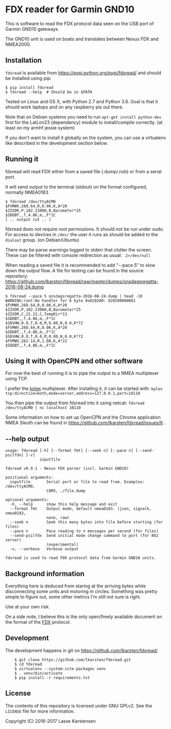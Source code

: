 FDX reader for Garmin GND10
===========================

This is software to read the FDX protocol data seen on the USB port of Garmin
GND10 gateways.

The GND10 unit is used on boats and translates between Nexus FDX and NMEA2000.

Installation
------------

`fdxread` is available from https://pypi.python.org/pypi/fdxread/ and should be installed using pip:

```
$ pip install fdxread
$ fdxread --help  # Should be in $PATH
```

Tested on Linux and OS X, with Python 2.7 and Python 3.6. Goal is that it should
work laptops and on any raspberry pis out there.

Note that on Debian systems you need to run `apt-get install python-dev` first
for the LatLon23 (dependency) module to install/compile correctly. (at least on
my armhf jessie system)

If you don't want to install it globally on the system, you can use a virtualenv
like described in the development section below.


Running it
----------

fdxread will read FDX either from a saved file (.dump/.nxb) or from a
serial port.

It will send output to the terminal (stdout) on the format configured,
normally NMEA0183.

```
$ fdxread /dev/ttyACM0
$FVMWV,268.64,R,0.06,K,A*20
$ZZXDR,P,102.23000,B,Barometer*25
$SDDBT,,f,4.86,m,,F*1C
[ .. output cut .. ]
```

fdxread does not require root permissions. It should not be run under sudo. For
access to devices in `/dev/` the user it runs as should be added to the
`dialout` group. (on Debian/Ubuntu)

There may be parse warnings logged to stderr that clutter the screen. These can be
filtered with console redirection as usual: ` 2>/dev/null`

When reading a saved file it is recommended to add "--pace 5" to slow down the output flow.
A file for testing can be found in the source repository: https://github.com/lkarsten/fdxread/raw/master/dumps/onsdagsregatta-2016-08-24.dump

```
$ fdxread --pace 5 onsdagsregatta-2016-08-24.dump | head -10
WARNING:root:No handler for 6 byte 0x020200: 020200000081
$FVMWV,268.64,R,0.06,K,A*20
$ZZXDR,P,102.23000,B,Barometer*25
$ZZXDR,C,22.22,C,TempDir*13
$SDDBT,,f,4.86,m,,F*1C
$SDVHW,0.0,T,0.0,M,0.00,N,0.0,K*72
$FVMWV,268.64,R,0.06,K,A*20
$SDDBT,,f,4.86,m,,F*1C
$SDVHW,0.0,T,0.0,M,0.00,N,0.0,K*72
$FVMWV,262.14,R,1.08,K,A*22
$SDDBT,,f,4.86,m,,F*1C
```

Using it with OpenCPN and other software
----------------------------------------

For now the best of running it is to pipe the output to a NMEA multiplexer
using TCP.

I prefer the [kplex](http://www.stripydog.com/kplex/) multiplexer. After
installing it, it can be started with:
`kplex tcp:direction=both,mode=server,address=127.0.0.1,port=10110`

You then pipe the output from fdxread into it using netcat:
```fdxread /dev/ttyACM0 | nc localhost 10110```

Some information on how to set up OpenCPN and the Chrome application
NMEA Sleuth can be found in https://github.com/lkarsten/fdxread/issues/6 .


--help output
-------------

```
usage: fdxread [-h] [--format fmt] [--seek n] [--pace n] [--send-psilfdx] [-v]
               inputfile

fdxread v0.9.1 - Nexus FDX parser (incl. Garmin GND10)

positional arguments:
  inputfile       Serial port or file to read from. Examples: /dev/ttyACM0,
                  COM3, ./file.dump

optional arguments:
  -h, --help      show this help message and exit
  --format fmt    Output mode, default nmea0183. (json, signalk, nmea0183,
                  none, raw)
  --seek n        Seek this many bytes into file before starting (for files)
  --pace n        Pace reading to n messages per second (for files)
  --send-psilfdx  Send initial mode change command to port (for NX2 server)
                  (experimental)
  -v, --verbose   Verbose output

fdxread is used to read FDX protocol data from Garmin GND10 units.
```

Background information
----------------------

Everything here is deduced from staring at the arriving bytes while
disconnecting some units and motoring in circles. Something was pretty simple to
figure out, some other metrics I'm still not sure is right.

Use at your own risk.

On a side note, I believe this is the only open/freely available document on the
format of the [FDX](https://en.wikipedia.org/wiki/Fast_Data_eXchange) protocol.


Development
-----------

The development happens in git on https://github.com/lkarsten/fdxread/

```
    $ git clone https://github.com/lkarsten/fdxread.git
    $ cd fdxread
    $ virtualenv --system-site-packages venv
    $ . venv/bin/activate
    $ pip install -r requirements.txt
```


License
-------

The contents of this repository is licensed under GNU GPLv2. See the `LICENSE`
file for more information.

Copyright (C) 2016-2017 Lasse Karstensen

